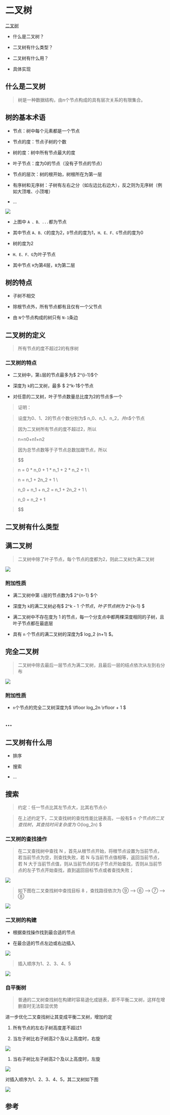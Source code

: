 # 二叉树

[二叉树](https://thoughts.aliyun.com/share/6268e07f61844d001a41496d#title=二叉树)

- 什么是二叉树？

- 二叉树有什么类型？

- 二叉树有什么用？

- 具体实现

## 什么是二叉树

> 树是一种数据结构，由n个节点构成的具有层次关系的有限集合。

## 树的基本术语

- 节点：树中每个元素都是一个节点

- 节点的度：节点子树的个数

- 树的度：树中所有节点最大的度

- 叶子节点：度为0的节点（没有子节点的节点）

- 节点的层次：树的根开始，树根所在为第一层

- 有序树和无序树：子树有左右之分（如左边比右边大），反之则为无序树（例如大顶堆、小顶堆）

- ...

![](/images/auto/二叉树/image1.png)

- 上图中 `A 、B、...`都为节点

- 其中节点 `A、B、C`的度为2，`D`节点的度为1，`H、E、F、G`节点的度为0

- 树的度为2

- `H、E、F、G`为叶子节点

- 其中节点 `H`为第4层，`B`为第二层

## 树的特点

- 子树不相交

- 除根节点外，所有节点都有且仅有一个父节点

- 由 `N`个节点构成的树只有 `N-1`条边

## 二叉树的定义

> 所有节点的度不超过2的有序树

### 二叉树的特点

- 二叉树中，第`i`层的节点最多为$ 2^{i-1}$个

- 深度为 `k`的二叉树，最多 $ 2^k-1$个节点

- 对任意的二叉树，叶子节点数量总比度为2的节点多一个

> 证明：

> 设度为0、1、2的节点个数分别为$ n_0、n_1、n_2$，共$n$个节点

> 因为二叉树所有节点的度不超过2，所以

> n=n0​+n1​+n2​

> 因为总节点数等于子节点总数加跟节点，所以

> 

> $$

> n = 0 * n_0 + 1 * n_1 + 2 * n_2 + 1 \\

> n = n_1 + 2n_2 + 1 \\

> n_0 + n_1 + n_2 = n_1 + 2n_2 + 1 \\

> n_0 = n_2 + 1

> $$

## 二叉树有什么类型

## 满二叉树

> 二叉树中除了叶子节点，每个节点的度都为2，则此二叉树为满二叉树

![](/images/auto/二叉树/image2.png)

### 附加性质

- 满二叉树中第 `i`层的节点数为$ 2^{n-1} $个

- 深度为 `k`的满二叉树必有$ 2^k - 1 $个节点，叶子节点树为$ 2^{k-1} $

- 满二叉树中不存在度为 1 的节点，每一个分支点中都两棵深度相同的子树，且叶子节点都在最底层

- 具有 `n` 个节点的满二叉树的深度为$ log_2 (n+1) $。

## 完全二叉树

> 二叉树中除去最后一层节点为满二叉树，且最后一层的结点依次从左到右分布

![](/images/auto/二叉树/image3.png)

### 附加性质

- `n`个节点的完全二叉树深度为$ \lfloor log_2n \rfloor + 1 $

## ...

## 二叉树有什么用

- 排序

- 搜索

- ...

## 搜索

> 约定：任一节点比其左节点大，比其右节点小

> 在上述约定下，二叉查找树的查找性能比链表高，一般有$ n $个节点的二叉查找树，其查找时间复杂度为$ O(log_2n) $

### 二叉树的查找操作

> 在二叉查找树中查找 N ，首先从根节点开始，将根节点设置为当前节点，若当前节点为空，则查找失败，若 N 与当前节点值相等，返回当前节点，若 N 大于当前节点值，则从当前节点的右子节点开始查找，否则从当前节点的左子节点开始查找，直到返回目标节点或者查找失败；

![](/images/auto/二叉树/image4.png)

> 如下图在二叉查找树中查找目标 8 ，查找路径依次为 ⑨ --> ⑥ --> ⑦ --> ⑧

![](/images/auto/二叉树/image5.png)

### 二叉树的构建

- 根据查找操作找到最合适的节点

- 在最合适的节点左边或右边插入

![](/images/auto/二叉树/image6.png)

> 插入顺序为1、2、3、4、5

![](/images/auto/二叉树/image7.png)

### 自平衡树

> 普通的二叉树查找树在构建时容易退化成链表，即不平衡二叉树，这样在增删查时无法彰显优势

进一步优化二叉查找树让其变成平衡二叉树，增加约定

> 

1. 所有节点的左右子树高度差不超过1

1. 当左子树比右子树高2个及以上高度时，右旋



![](/images/auto/二叉树/image8.png)

1. 当右子树比左子树高2个及以上高度时，左旋

![](/images/auto/二叉树/image9.png)

对插入顺序为1、2、3、4、5，其二叉树如下图

![](/images/auto/二叉树/image10.png)



## 参考













